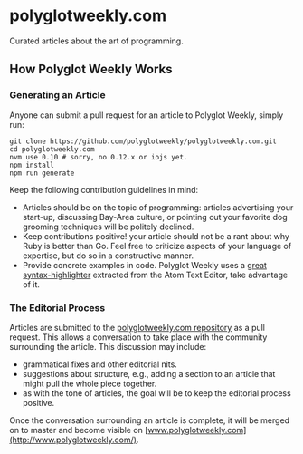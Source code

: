 # polyglotweekly.com

Curated articles about the art of programming.

## How Polyglot Weekly Works

### Generating an Article

Anyone can submit a pull request for an article to Polyglot Weekly, simply run:

```shell
git clone https://github.com/polyglotweekly/polyglotweekly.com.git
cd polyglotweekly.com
nvm use 0.10 # sorry, no 0.12.x or iojs yet.
npm install
npm run generate
```

Keep the following contribution guidelines in mind:

* Articles should be on the topic of programming: articles advertising your start-up,
  discussing Bay-Area culture, or pointing out your favorite dog grooming techniques will be politely declined.
* Keep contributions positive! your article should not be a rant about why
  Ruby is better than Go. Feel free to criticize aspects of your language
  of expertise, but do so in a constructive manner.
* Provide concrete examples in code. Polyglot Weekly uses a [great syntax-highlighter](https://github.com/atom/highlights) extracted from the Atom Text Editor, take advantage of it.

### The Editorial Process

Articles are submitted to the [polyglotweekly.com repository](https://github.com/polyglotweekly/polyglotweekly.com) as a pull request. This allows a conversation to take place with the community surrounding the article. This discussion may include:

* grammatical fixes and other editorial nits.
* suggestions about structure, e.g., adding a section to an article that might
  pull the whole piece together.
* as with the tone of articles, the goal will be to keep the editorial process positive.

Once the conversation surrounding an article is complete, it will be merged
on to master and become visible on [www.polyglotweekly.com](http://www.polyglotweekly.com/).
